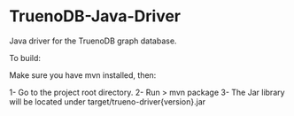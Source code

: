 # TruenoDB-Java-Driver
Java driver for the TruenoDB graph database.

To build:

Make sure you have mvn installed, then:

1- Go to the project root directory.
2- Run > mvn package
3- The Jar library will be located under target/trueno-driver{version}.jar